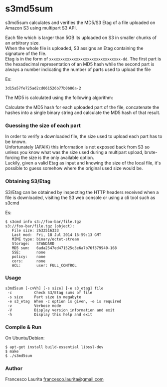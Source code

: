# s3md5sum #

s3md5sum calculates and verifies the MD5/S3 Etag of a file uploaded on Amazon S3 using multipart S3 API.

Each file which is larger than 5GB its uploaded on S3 in smaller chunks of an arbitrary size.  
When the whole file is uploaded, S3 assigns an Etag containing the signature of the file.  
Etag is in the form of `xxxxxxxxxxxxxxxxxxxxxxxxxxxxxxxx-dd`. The first part is the hexadecimal representation of an MD5 hash while the second part is always a number indicating the number of parts used to upload the file

Es:

`3d15a57fe725ad2cd061526b77b0b86a-2`

The MD5 is calculated using the following algorithm:

Calculate the MD5 hash for each uploaded part of the file, concatenate the hashes into a single binary string and calculate the MD5 hash of that result.

### Guessing the size of each part

In order to verify a downloaded file, the size used to upload each part has to be known.  
Unfortunately (AFAIK) this information is not exposed back from S3 so unless you know what was the size used during a multipart upload, brute-forcing the size is the only available option.  
Luckily, given a valid Etag as input and knowing the size of the local file, it's possible to guess somehow where the original used size would be.

### Obtaining S3/Etag

S3/Etag can be obtained by inspecting the HTTP headers received when a file is downloaded, visiting the S3 web console or using a cli tool such as s3cmd

Es:

```
$ s3cmd info s3://foo-bar/file.tgz
s3://foo-bar/file.tgz (object):
   File size: 2632516333
   Last mod:  Fri, 18 Jul 2014 16:59:13 GMT
   MIME type: binary/octet-stream
   Storage:   STANDARD
   MD5 sum:   6ada2547ed471525c3e6a7b76f379940-168
   SSE:       none
   policy:    none
   cors:      none
   ACL:       user: FULL_CONTROL
  ```

### Usage
```
s3md5sum [-cvVh] [-s size] [-e s3_etag] file
 -c          Check S3/Etag sums of file
 -s size     Part size in megabyte
 -e s3_etag  When -c option is given, -e is required
 -v          Verbose mode
 -V          Display version information and exit
 -h          Display this help and exit
```

### Compile & Run

On Ubuntu/Debian:

```
$ apt-get install build-essential libssl-dev
$ make
$ ./s3md5sum
```

### Author

Francesco Laurita <francesco.laurita@gmail.com>
